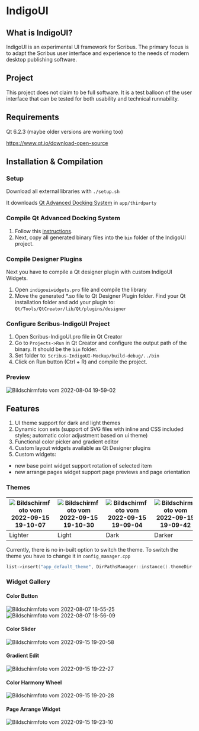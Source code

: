 # IndigoUI
## What is IndigoUI?
IndigoUI is an experimental UI framework for Scribus. The primary focus is to adapt the Scribus user interface and experience to the needs of modern desktop publishing software.

## Project
This project does not claim to be full software. It is a test balloon of the user interface that can be tested for both usability and technical runnability.

## Requirements
Qt 6.2.3 (maybe older versions are working too)

https://www.qt.io/download-open-source

## Installation & Compilation

### Setup
Download all external libraries with
`./setup.sh`

It downloads [Qt Advanced Docking System](https://github.com/githubuser0xFFFF/Qt-Advanced-Docking-System) in `app/thirdparty`

### Compile Qt Advanced Docking System
1. Follow this [instructions](https://github.com/githubuser0xFFFF/Qt-Advanced-Docking-System#build).
2. Next, copy all generated binary files into the `bin` folder of the IndigoUI project.

### Compile Designer Plugins
Next you have to compile a Qt designer plugin with custom IndigoUI Widgets.

1. Open `indigouiwidgets.pro` file and compile the library
2. Move the generated *.so file to Qt Designer Plugin folder. Find your Qt installation folder and add your plugin to:
`Qt/Tools/QtCreator/lib/Qt/plugins/designer`

### Configure Scribus-IndigoUI Project
1. Open Scribus-IndigoUI.pro file in Qt Creator
2. Go to `Projects->Run` in Qt Creator and configure the output path of the binary. It should be the `bin` folder.
3. Set folder to: `Scribus-IndigoUI-Mockup/build-debug/../bin`
4. Click on Run button (Ctrl + R) and compile the project.

### Preview

![Bildschirmfoto vom 2022-08-04 19-59-02](https://user-images.githubusercontent.com/15112256/182931586-db6be82c-30d7-4a81-9f44-2fa1cba91d8b.png)

## Features
1. UI theme support for dark and light themes
2. Dynamic icon sets (support of SVG files with inline and CSS included styles; automatic color adjustment based on ui theme)
3. Functional color picker and gradient editor
4. Custom layout widgets available as Qt Designer plugins
5. Custom widgets:
  * new base point widget support rotation of selected item
  * new arrange pages widget support page previews and page orientation

### Themes

|![Bildschirmfoto vom 2022-09-15 19-10-07](https://user-images.githubusercontent.com/15112256/190467927-40cac002-91ca-4902-9588-1cb0a796b302.png)|![Bildschirmfoto vom 2022-09-15 19-10-30](https://user-images.githubusercontent.com/15112256/190467980-dd1fcafc-4d21-427b-9b77-dc2d40c2b318.png)|![Bildschirmfoto vom 2022-09-15 19-09-04](https://user-images.githubusercontent.com/15112256/190468026-64a601a7-afea-4bb7-b30b-98226f434e5e.png)|![Bildschirmfoto vom 2022-09-15 19-09-42](https://user-images.githubusercontent.com/15112256/190468060-26a4ba69-004b-4a29-91f2-3018a90bd179.png)|
|---|---|---|---|
|Lighter|Light|Dark|Darker|

Currently, there is no in-built option to switch the theme. To switch the theme you have to change it in `config_manager.cpp`
```c++
list->insert("app_default_theme", DirPathsManager::instance().themeDir() + "scribus_light.qss");
```

### Widget Gallery
#### Color Button
![Bildschirmfoto vom 2022-08-07 18-55-25](https://user-images.githubusercontent.com/15112256/190470547-1c3bed91-486a-412c-8298-ac272321f531.png)
![Bildschirmfoto vom 2022-08-07 18-56-09](https://user-images.githubusercontent.com/15112256/190470559-a55ac6ab-69f7-4ce3-b097-7b50969e58b4.png)

#### Color Slider
![Bildschirmfoto vom 2022-09-15 19-20-58](https://user-images.githubusercontent.com/15112256/190470691-55098218-60b2-4150-b7a3-a74763a1311e.png)

#### Gradient Edit

![Bildschirmfoto vom 2022-09-15 19-22-27](https://user-images.githubusercontent.com/15112256/190470652-d7f2605b-67e2-4b8b-9b91-b895979865dd.png)

#### Color Harmony Wheel
![Bildschirmfoto vom 2022-09-15 19-20-28](https://user-images.githubusercontent.com/15112256/190470758-d4b7be8a-fd1f-42ff-99d4-678a4fb41af1.png)

#### Page Arrange Widget
![Bildschirmfoto vom 2022-09-15 19-23-10](https://user-images.githubusercontent.com/15112256/190470889-058146c6-6fbd-48eb-b216-400d18996b24.png)
